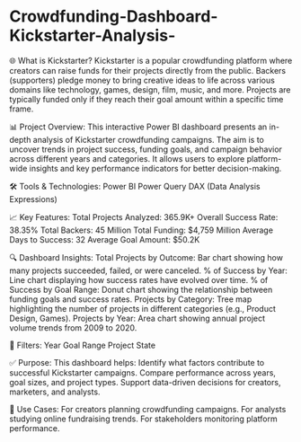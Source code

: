 # Crowdfunding-Dashboard-Kickstarter-Analysis-

🌐 What is Kickstarter?
Kickstarter is a popular crowdfunding platform where creators can raise funds for their projects directly from the public. Backers (supporters) pledge money to bring creative ideas to life across various domains like technology, games, design, film, music, and more. Projects are typically funded only if they reach their goal amount within a specific time frame.

📊 Project Overview:
This interactive Power BI dashboard presents an in-depth analysis of Kickstarter crowdfunding campaigns. The aim is to uncover trends in project success, funding goals, and campaign behavior across different years and categories. It allows users to explore platform-wide insights and key performance indicators for better decision-making.

🛠️ Tools & Technologies:
Power BI
Power Query
DAX (Data Analysis Expressions)

📈 Key Features:
Total Projects Analyzed: 365.9K+
Overall Success Rate: 38.35%
Total Backers: 45 Million
Total Funding: $4,759 Million
Average Days to Success: 32
Average Goal Amount: $50.2K

🔍 Dashboard Insights:
Total Projects by Outcome: Bar chart showing how many projects succeeded, failed, or were canceled.
% of Success by Year: Line chart displaying how success rates have evolved over time.
% of Success by Goal Range: Donut chart showing the relationship between funding goals and success rates.
Projects by Category: Tree map highlighting the number of projects in different categories (e.g., Product Design, Games).
Projects by Year: Area chart showing annual project volume trends from 2009 to 2020.

🧩 Filters:
Year
Goal Range
Project State

✅ Purpose:
This dashboard helps:
Identify what factors contribute to successful Kickstarter campaigns.
Compare performance across years, goal sizes, and project types.
Support data-driven decisions for creators, marketers, and analysts.

📎 Use Cases:
For creators planning crowdfunding campaigns.
For analysts studying online fundraising trends.
For stakeholders monitoring platform performance.
